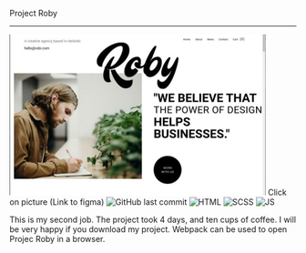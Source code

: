 Project Roby
***

[![Figma link](Readme2.png)](https://www.figma.com/file/bJBC2DPx2a4Y5qyDSwp9A0/Roby?node-id=0%3A1)
Сlick on picture (Link to figma)
![GitHub last commit](https://img.shields.io/github/last-commit/NITROGLICERINE/Project-ROBY) ![HTML](https://img.shields.io/badge/HTML-40%25-blue) ![SCSS](https://img.shields.io/badge/SCSS-40%25-FF69B4) ![JS](https://img.shields.io/badge/JS-10%25-yellow)

This is my second job.
The project took 4 days, and  ten cups of coffee.
I will be very happy if you download my project.
Webpack can be used to open Projec Roby in a browser.
